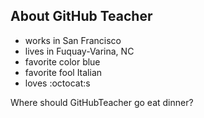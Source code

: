 ## About GitHub Teacher

- works in San Francisco
- lives in Fuquay-Varina, NC
- favorite color blue
- favorite fool Italian
- loves :octocat:s

Where should GitHubTeacher go eat dinner?
